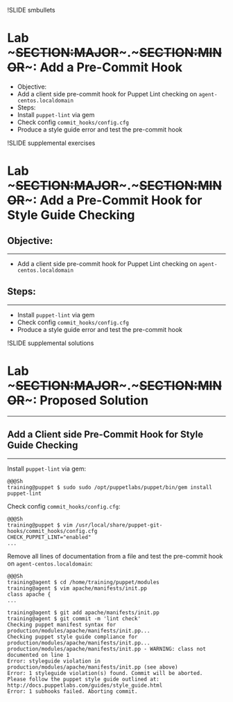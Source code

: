 !SLIDE smbullets
# Lab ~~~SECTION:MAJOR~~~.~~~SECTION:MINOR~~~: Add a Pre-Commit Hook

* Objective:
 * Add a client side pre-commit hook for Puppet Lint checking on `agent-centos.localdomain`
* Steps:
 * Install `puppet-lint` via gem
 * Check config `commit_hooks/config.cfg`
 * Produce a style guide error and test the pre-commit hook


!SLIDE supplemental exercises
# Lab ~~~SECTION:MAJOR~~~.~~~SECTION:MINOR~~~: Add a Pre-Commit Hook for Style Guide Checking

## Objective:

****

* Add a client side pre-commit hook for Puppet Lint checking on `agent-centos.localdomain`

## Steps:

****

* Install `puppet-lint` via gem
* Check config `commit_hooks/config.cfg`
* Produce a style guide error and test the pre-commit hook


!SLIDE supplemental solutions
# Lab ~~~SECTION:MAJOR~~~.~~~SECTION:MINOR~~~: Proposed Solution

****

## Add a Client side Pre-Commit Hook for Style Guide Checking

****

Install `puppet-lint` via gem:

    @@@Sh
    training@puppet $ sudo sudo /opt/puppetlabs/puppet/bin/gem install puppet-lint

Check config `commit_hooks/config.cfg`:

    @@@Sh
    training@puppet $ vim /usr/local/share/puppet-git-hooks/commit_hooks/config.cfg
    CHECK_PUPPET_LINT="enabled"
    ...

Remove all lines of documentation from a file and test the pre-commit hook on `agent-centos.localdomain`:

    @@@Sh
    training@agent $ cd /home/training/puppet/modules
    training@agent $ vim apache/manifests/init.pp
    class apache {
    ...

    training@agent $ git add apache/manifests/init.pp
    training@agent $ git commit -m 'lint check'
    Checking puppet manifest syntax for production/modules/apache/manifests/init.pp...
    Checking puppet style guide compliance for production/modules/apache/manifests/init.pp...
    production/modules/apache/manifests/init.pp - WARNING: class not documented on line 1
    Error: styleguide violation in production/modules/apache/manifests/init.pp (see above)
    Error: 1 styleguide violation(s) found. Commit will be aborted.
    Please follow the puppet style guide outlined at:
    http://docs.puppetlabs.com/guides/style_guide.html
    Error: 1 subhooks failed. Aborting commit.
